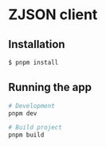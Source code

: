 # ZJSON client

## Installation

```bash
$ pnpm install
```

## Running the app

```bash
# Development
pnpm dev

# Build project
pnpm build
```

